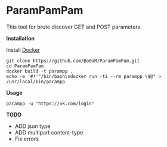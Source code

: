 # ParamPamPam

This tool for brute discover GET and POST parameters.

**Installation**


Install [Docker](https://docs.docker.com/install/)

```
git clone https://github.com/Bo0oM/ParamPamPam.git
cd ParamPamPam
docker build -t parampp .
echo -e '#!'"/bin/bash\ndocker run -ti --rm parampp \$@" > /usr/local/bin/parampp
```

**Usage**
```
parampp -u "https://vk.com/login"
```

**TODO**
 * ADD json type
 * ADD multipart content-type
 * Fix errors

